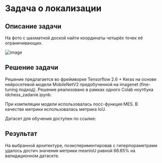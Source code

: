 # Задача о локализации
## Описание задачи
На фото с шахматной доской найти координаты четырёх точек её ограничивающих.

![image](https://user-images.githubusercontent.com/74366128/136165508-af763aae-2d65-4548-90cc-38b8b02fe96d.png)
## Решение задачи
Решение предлагается во фреймворке Tensorflow 2.6 + Keras на основе нейросетевой модели MobileNetV2 предобученной на imagenet (fine-tuning подход).
Решение реализовано в рамках одного Colab ноутбука idchess_zadanie.ipynb. 

При компиляции модели использовалась лосс-функция MES. В качестве метрики использовалась метрика IoU.

Датасет для обучения доступен по ссылке:



## Результат
На выбранной архитектуре, поэкспериментировав с гиперпораметрами удалось достич значения метрики meanIoU равной 66.65% на валидационном датасете.
